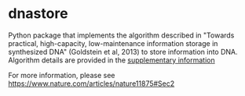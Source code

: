 # dnastore

Python package that implements the algorithm described in "Towards practical, high-capacity, low-maintenance information storage in synthesized DNA" (Goldstein et al, 2013) to store information into DNA. Algorithm details are provided in the [supplementary information](docs/algorithm.pdf)

For more information, please see https://www.nature.com/articles/nature11875#Sec2



